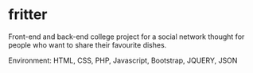 # fritter
Front-end and back-end college project for a social network thought for people who want to share their favourite dishes.

Environment: HTML, CSS, PHP, Javascript, Bootstrap, JQUERY, JSON
